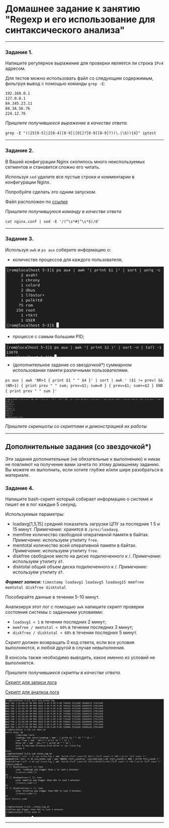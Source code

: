 # Домашнее задание к занятию "Regexp и его использование для синтаксического анализа"

------


### Задание 1.

Напишите регулярное выражение для проверки является ли строка `IPv4` адресом.

Для тестов можно использовать файл со следующим содержимым, фильтруя вывод с помощью команды `grep -E`:
```
192.168.0.1
127.0.0.1
84.345.23.11
88.3A.56.76
224.12.76
```

*Пришлите получившееся выражение в качестве ответа.*

`grep -E "((25[0-5]|2[0-4][0-9]|[01]?[0-9][0-9]?)(\.|\b)){4}" iptest`

---

### Задание 2.

В Вашей конфигурации Nginx скопилось много неиспользуемых сегментов и становится сложно его читать.

Используя `sed` удалите все пустые строки и комментарии в конфигурации Nginx.

Попробуйте сделать это одним запуском.

Файл расположен по [ссылке](5-03/nginx.conf)


*Пришлите получившуюся команду в качестве ответа*

`cat nginx.conf | sed -E '/(^\s*#|^\s*$)/d'`

------

### Задание 3.

Используя `awk` и `ps aux` соберите информацию о:
 - количестве процессов для каждого пользователя;
 
 ![](img/5-03/3-1.png)
 - процессе с самым большим PID;
 
 ![](img/5-03/3-2.png)
 - (дополнительное задание со звездочкой*) суммарном использовании памяти различными пользователями.
 
 `ps aux | awk 'NR>1 { print $1 " " $4 }' | sort | awk ' ($1 != prev) && (NR>1) { print prev " " sum; prev=$1; sum=0 } { prev=$1; sum+=$2 } END { print prev " " sum }'`
 
 ![](img/5-03/3-3.png)


*Пришлите скриншоты со скриптами и демонстрацией их работы*

---

## Дополнительные задания (со звездочкой*)
Эти задания дополнительные (не обязательные к выполнению) и никак не повлияют на получение вами зачета по этому домашнему заданию. Вы можете их выполнить, если хотите глубже и/или шире разобраться в материале.

### Задание 4.

Напишите bash-скрипт который собирает информацию о системе и пишет ее в лог каждые 5 секунд.

Используемые параметры:

- loadavg[1,5,15] средний показатель загрузки ЦПУ за последние 1 5 и 15 минут. *Примечание:* хранится в `/proc/loadavg`.
- memfree количество свободной оперативной памяти в байтах. *Примечание:* используем утилиту `free`.
- memtotal количество всей оперативной памяти в байтах. *Примечание:* используем утилиту `free`.
- diskfree свободное место на диске подключенного к /. *Примечание:* используем утилиту `df`.
- disktotal общий объем диска подключенного к /. *Примечание:* используем утилиту `df`.

***Формат записи:*** `timestamp loadavg1 loadavg5 loadavg15 memfree memtotal diskfree disktotal`

Пособирайте данные в течении 5-10 минут.

Анализируя этот лог с помощью `awk` напишите скрипт проверки состояния системы с заданными условиями:

- `loadavg1 < 1` в течении последних 2 минут;
- `memfree / memtotal < 60%` в течении последних 3 минут;
- `diskfree / disktotal < 60%` в течении последних 5 минут.

Скрипт должен возвращать 0 код ответа, если все условия выполняются, и любой другой в случае невыполнения.

В консоль также необходимо выводить, какое именно из условий не выполняется.

*Пришлите получившиеся скрипты в качестве ответа.*

[Скрипт для записи лога](code/5-03/4mon.sh)

[Скрипт для анализа лога](code/5-03/check_log.sh)

 ![](img/5-03/4.png)

------